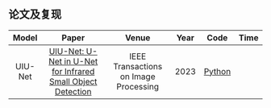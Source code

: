 ## 论文及复现

|   Model    |                            Paper                             | Venue | Year |                      Code                      | Time   |
| :--------: | :----------------------------------------------------------: | :---: | :--: | :--------------------------------------------: | ------ |
|  UIU-Net   |[UIU-Net: U-Net in U-Net for Infrared Small Object Detection](https://ieeexplore.ieee.org/document/9989433)| IEEE Transactions on Image Processing | 2023 | [Python](https://github.com/danfenghong/IEEE_TIP_UIU-Net) 
